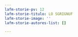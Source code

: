 ```yaml
---
lafm-storie-pv: 12
lafm-storie-titulo: LO SGRIGNUF
lafm-storie-image: ''
lafm-storie-autores-list: []

---
```

